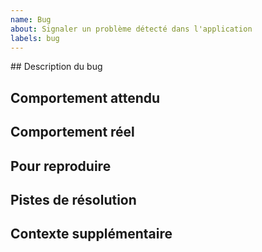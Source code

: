 ```yaml
---
name: Bug
about: Signaler un problème détecté dans l'application
labels: bug
---
```


## Description du bug

<!-- Décrire le bug de façon concise, en une ou deux phrases -->

## Comportement attendu

<!-- Décrire ce qui devrait se passer -->

## Comportement réel

<!-- Décrire ce qu'il se passe réellement, en décalage avec le comportement attendu -->

## Pour reproduire

<!--
Décrire les étapes nécessaires et suffisantes pour reproduire le bug

- Ouvrir telle URL
- Effectuer telle action
- Constater telle chose
- etc
-->

## Pistes de résolution

<!-- Le cas échéant, esquisser ce qui pourrait permettre de résoudre le bug -->

## Contexte supplémentaire

<!-- D'autres informations utiles pour comprendre le bug : changements récents, etc -->
